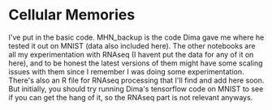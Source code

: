 # Cellular Memories
I've put in the basic code. MHN_backup is the code Dima gave me where he tested it out on MNIST (data also included here). The other notebooks are all my experimentation with RNAseq (I havent put the data for any of it on here), and to be honest the latest versions of them might have some scaling issues with them since I remember I was doing some experimentation. There's also an R file for RNAseq processing that I'll find and add here soon. But initially, you should try running Dima's tensorflow code on MNIST to see if you can get the hang of it, so the RNAseq part is not relevant anyways.